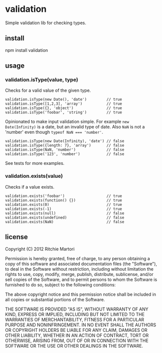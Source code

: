 # validation

Simple validation lib for checking types.

## install

npm install validation

## usage

### validation.isType(value, type)

Checks for a valid value of the given type.

    validation.isType(new Date(), 'date')         // true
    validation.isType([1,2,3], 'array')           // true
    validation.isType({}, 'object')               // true
    validation.isType('foobar', 'string')         // true
  
Opinionated to make input validation simple. For example `new Date(Infinity)` is a date, but an invalid type of date.
Also `NaN` is not a 'number' even though `typeof NaN === 'number'`.
  
    validation.isType(new Date(Infinity), 'date') // false
    validation.isType({length: 7}, 'array')       // false
    validation.isType(NaN, 'number')              // false
    validation.isType('123', 'number')            // false
    
See tests for more examples.

### validation.exists(value)

Checks if a value exists.

    validation.exists('foobar')                   // true
    validation.exists(function() {})              // true
    validation.exists(0)                          // true
    validation.exists(-1)                         // true
    validation.exists(null)                       // false
    validation.exists(undefined)                  // false
    validation.exists(NaN)                        // false

## license

Copyright (C) 2012 Ritchie Martori

Permission is hereby granted, free of charge, to any person obtaining a copy of this software and associated documentation files (the "Software"), to deal in the Software without restriction, including without limitation the rights to use, copy, modify, merge, publish, distribute, sublicense, and/or sell copies of the Software, and to permit persons to whom the Software is furnished to do so, subject to the following conditions:

The above copyright notice and this permission notice shall be included in all copies or substantial portions of the Software.

THE SOFTWARE IS PROVIDED "AS IS", WITHOUT WARRANTY OF ANY KIND, EXPRESS OR IMPLIED, INCLUDING BUT NOT LIMITED TO THE WARRANTIES OF MERCHANTABILITY, FITNESS FOR A PARTICULAR PURPOSE AND NONINFRINGEMENT. IN NO EVENT SHALL THE AUTHORS OR COPYRIGHT HOLDERS BE LIABLE FOR ANY CLAIM, DAMAGES OR OTHER LIABILITY, WHETHER IN AN ACTION OF CONTRACT, TORT OR OTHERWISE, ARISING FROM, OUT OF OR IN CONNECTION WITH THE SOFTWARE OR THE USE OR OTHER DEALINGS IN THE SOFTWARE.